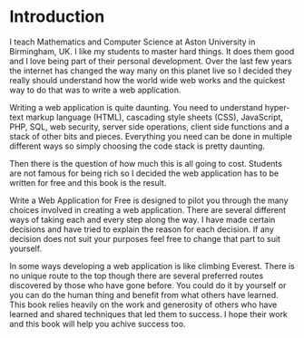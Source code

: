 # Introduction

I teach Mathematics and Computer Science at Aston University in Birmingham, UK. I like my students to master hard things. It does them good and I love being part of their personal development. Over the last few years the internet has changed the way many on this planet live so I decided they really should understand how the world wide web works and the quickest way to do that was to write a web application.


Writing a web application is quite daunting. You need to understand hyper-text markup language (HTML), cascading style sheets (CSS), JavaScript, PHP, SQL, web security, server side operations, client side functions and a stack of other bits and pieces. Everything you need can be done in multiple different ways so simply choosing the code stack is pretty daunting.


Then there is the question of how much this is all going to cost. Students are not famous for being rich so I decided the web application has to be written for free and this book is the result.


Write a Web Application for Free is designed to pilot you through the many choices involved in creating a web application. There are several different ways of taking each and every step along the way. I have made certain decisions and have tried to explain the reason for each decision. If any decision does not suit your purposes feel free to change that part to suit yourself.


In some ways developing a web application is like climbing Everest. There is no unique route to the top though there are several preferred routes discovered by those who have gone before. You could do it by yourself or you can do the human thing and benefit from what others have learned. This book relies heavily on the work and generosity of others who have learned and shared techniques that led them to success. I hope their work and this book will help you achive success too.

